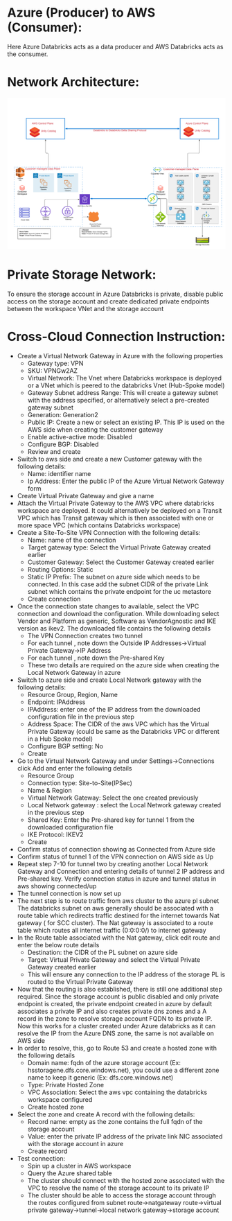 

# Azure (Producer) to AWS (Consumer):
Here Azure Databricks acts as a data producer and AWS Databricks acts as the consumer. 
# Network Architecture:
![azure-to-aws.png](images%2Fazure-to-aws.png)
# Private Storage Network:
To ensure the storage account in Azure Databricks is private, disable public access on the storage account and create dedicated private endpoints between the workspace VNet and the storage account
# Cross-Cloud Connection Instruction:
 - Create a Virtual Network Gateway in Azure with the following properties
    - Gateway type: VPN
    - SKU: VPNGw2AZ
    - Virtual Network: The Vnet where Databricks workspace is deployed or a VNet which is peered to the databricks Vnet (Hub-Spoke model)
    - Gateway Subnet address Range: This will create a gateway subnet with the address specified, or alternatively select a pre-created gateway subnet
    - Generation: Generation2
    - Public IP: Create a new or select an existing IP. This IP is used on the AWS side when creating the customer gateway
    - Enable active-active mode: Disabled
    - Configure BGP: Disabled
    - Review and create
 - Switch to aws side and create a new Customer gateway with the following details:
    - Name: identifier name
    - Ip Address: Enter the public IP of the Azure Virtual Network Gateway form 
 - Create Virtual Private Gateway and give a name
 - Attach the Virtual Private Gateway to the AWS VPC where databricks workspace are deployed. It could alternatively be deployed on a Transit VPC which has Transit gateway which is then associated with one or more space VPC (which contains Databricks workspace) 
 - Create a Site-To-Site VPN Connection with the following details:
    - Name: name of the connection
    - Target gateway type: Select the Virtual Private Gateway created earlier
    - Customer Gateway: Select the Customer Gateway created earlier
    - Routing Options: Static
    - Static IP Prefix: The subnet on azure side which needs to be connected. In this case add the subnet CIDR of the private Link subnet which contains the private endpoint for the uc metastore
    - Create connection
 - Once the connection state changes to available, select the VPC connection and download the configuration. While downloading select Vendor and Platform as generic, Software as VendorAgnostic and IKE version as ikev2. The downloaded file contains the following details
    - The VPN Connection creates two tunnel
    - For each tunnel , note down the Outside IP Addresses→Virtual Private Gateway→IP Address
    - For each tunnel , note down the Pre-shared Key
    - These two details are required on the azure side when creating the Local Network Gateway in azure
 - Switch to azure side and create Local Network gateway with the following details:
    - Resource Group, Region, Name
    - Endpoint: IPAddress
    - IPAddress: enter one of the IP address from the downloaded configuration file in the previous step
    - Address Space: The CIDR of the aws VPC which has the Virtual Private Gateway (could be same as the Databricks VPC or different in a Hub Spoke model)
    - Configure BGP setting: No
    - Create 
 - Go to the Virtual Network Gateway and under Settings→Connections click Add and enter the following details
    - Resource Group
    - Connection type: Site-to-Site(IPSec)
    - Name & Region
    - Virtual Network Gateway: Select the one created previously
    - Local Network gateway : select the Local Network gateway created in the previous step
    - Shared Key: Enter the Pre-shared key for tunnel 1 from the downloaded configuration file
    - IKE Protocol: IKEV2
    - Create
 - Confirm status of connection showing as Connected from Azure side
 - Confirm status of tunnel 1 of the VPN connection on AWS side as Up
 - Repeat step 7-10 for tunnel two by creating another Local Network Gateway and Connection and entering details of tunnel 2 IP address and Pre-shared key. Verify connection status in azure and tunnel status in aws showing connected/up
 - The tunnel connection is now set up
 - The next step is to route traffic from aws cluster to the azure pl subnet
The databricks subnet on aws generally should be associated with a route table which redirects traffic destined for the internet towards Nat gateway ( for SCC cluster). The Nat gateway is associated to a route table which routes all internet traffic (0:0:0:0/) to internet gateway
 - In the Route table associated with the Nat gateway, click edit route and enter the below route details
    - Destination: the CIDR of the PL subnet on azure side
    - Target: Virtual Private Gateway and select the Virtual Private Gateway created earlier
    - This will ensure any connection to the IP address of the storage PL is routed to the Virtual Private Gateway
 - Now that the routing is also established, there is still one additional step required. Since the storage account is public disabled and only private endpoint is created, the private endpoint created in azure by default associates a private IP and also creates private dns zones and a A record in the zone to resolve storage account FQDN to its private IP. Now this works for a cluster created under Azure databricks as it can resolve the IP from the Azure DNS zone, the same is not available on AWS side
 - In order to resolve, this, go to Route 53 and create a hosted zone with the following details
    - Domain name: fqdn of the azure storage account (Ex: hsstoragene.dfs.core.windows.net), you could use a different zone name to keep it generic (Ex: dfs.core.windows.net)
    - Type: Private Hosted Zone
    - VPC Association: Select the aws vpc containing the databricks workspace configured
    - Create hosted zone
 - Select the zone and create A record with the following details:
    - Record name: empty as the zone contains the full fqdn of the storage account
    - Value: enter the private IP address of the private link NIC associated with the storage account in azure
    - Create record
 - Test connection:
    - Spin up a cluster in AWS workspace
    - Query the Azure shared table
    - The cluster should connect with the hosted zone associated with the VPC to resolve the name of the storage account to its private IP
    - The cluster should be able to access the storage account through the routes configured from subnet route→natgateway route→virtual private gateway→tunnel→local network gateway→storage account
